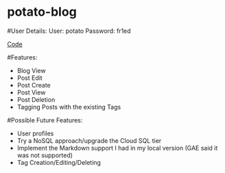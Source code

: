 potato-blog
===========

#User Details:
User: potato
Password: fr1ed

[Code](https://github.com/encima/potato-blog)

#Features:
* Blog View
* Post Edit
* Post Create
* Post View
* Post Deletion
* Tagging Posts with the existing Tags

#Possible Future Features:
* User profiles
* Try a NoSQL approach/upgrade the Cloud SQL tier
* Implement the Markdown support I had in my local version (GAE said it was not supported)
* Tag Creation/Editing/Deleting

